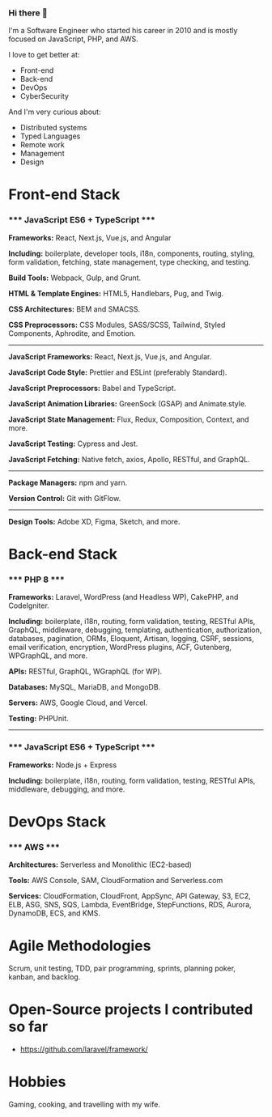 ### Hi there 👋

I'm a Software Engineer who started his career in 2010 and is mostly focused on JavaScript, PHP, and AWS.

I love to get better at:
- Front-end
- Back-end
- DevOps
- CyberSecurity

And I'm very curious about:
- Distributed systems
- Typed Languages
- Remote work
- Management
- Design

Front-end Stack
===

### *** JavaScript ES6 + TypeScript ***

**Frameworks:** React, Next.js, Vue.js, and Angular

**Including:** boilerplate, developer tools, i18n, components, routing, styling, form validation, fetching, state management, type checking, and testing.

**Build Tools:** Webpack, Gulp, and Grunt.

**HTML & Template Engines:** HTML5, Handlebars, Pug, and Twig.

**CSS Architectures:** BEM and SMACSS.

**CSS Preprocessors:** CSS Modules, SASS/SCSS, Tailwind, Styled Components, Aphrodite, and Emotion.

---

**JavaScript Frameworks:** React, Next.js, Vue.js, and Angular.

**JavaScript Code Style:** Prettier and ESLint (preferably Standard).

**JavaScript Preprocessors:** Babel and TypeScript.

**JavaScript Animation Libraries:** GreenSock (GSAP) and Animate.style.

**JavaScript State Management:** Flux, Redux, Composition, Context, and more.

**JavaScript Testing:** Cypress and Jest.

**JavaScript Fetching:** Native fetch, axios, Apollo, RESTful, and GraphQL.

---

**Package Managers:** npm and yarn.

**Version Control:** Git with GitFlow.

---

**Design Tools:** Adobe XD, Figma, Sketch, and more.


Back-end Stack
================================================

### *** PHP 8 ***

**Frameworks:** Laravel, WordPress (and Headless WP), CakePHP, and CodeIgniter.

**Including:** boilerplate, i18n, routing, form validation, testing, RESTful APIs, GraphQL, middleware, debugging, templating, authentication, authorization, databases, pagination, ORMs, Eloquent, Artisan, logging, CSRF, sessions, email verification, encryption, WordPress plugins, ACF, Gutenberg, WPGraphQL, and more.

**APIs:** RESTful, GraphQL, WGraphQL (for WP).

**Databases:** MySQL, MariaDB, and MongoDB.

**Servers:** AWS, Google Cloud, and Vercel.

**Testing:** PHPUnit.

---

### *** JavaScript ES6 + TypeScript ***

**Frameworks:** Node.js + Express

**Including:** boilerplate, i18n, routing, form validation, testing, RESTful APIs, middleware, debugging, and more.

DevOps Stack
================================================

### *** AWS ***

**Architectures:** Serverless and Monolithic (EC2-based)

**Tools:** AWS Console, SAM, CloudFormation and Serverless.com

**Services:** CloudFormation, CloudFront, AppSync, API Gateway, S3, EC2, ELB, ASG, SNS, SQS, Lambda, EventBridge, StepFunctions, RDS, Aurora, DynamoDB, ECS, and KMS.

Agile Methodologies
================================================

Scrum, unit testing, TDD, pair programming, sprints, planning poker, kanban, and backlog.

Open-Source projects I contributed so far
================================================

- https://github.com/laravel/framework/

Hobbies
================================================

Gaming, cooking, and travelling with my wife.
